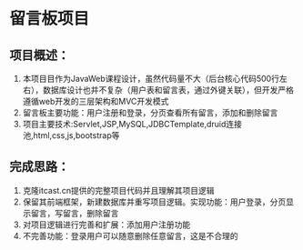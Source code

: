 # 留言板项目

## 项目概述：
1. 本项目目作为JavaWeb课程设计，虽然代码量不大（后台核心代码500行左右），数据库设计也并不复杂（用户表和留言表，通过外键关联），但开发严格遵循web开发的三层架构和MVC开发模式
2. 留言板主要功能：用户注册和登录，分页查看所有留言，添加和删除留言
3. 项目主要技术:Servlet,JSP,MySQL,JDBCTemplate,druid连接池,html,css,js,bootstrap等


## 完成思路：
1. 克隆itcast.cn提供的完整项目代码并且理解其项目逻辑
2. 保留其前端框架，新建数据库并重写项目逻辑。实现功能：用户登录，分页显示留言，写留言，删除留言
3. 对项目逻辑进行完善和扩展：添加用户注册功能
4. 不完善功能：登录用户可以随意删除任意留言，这是不合理的
